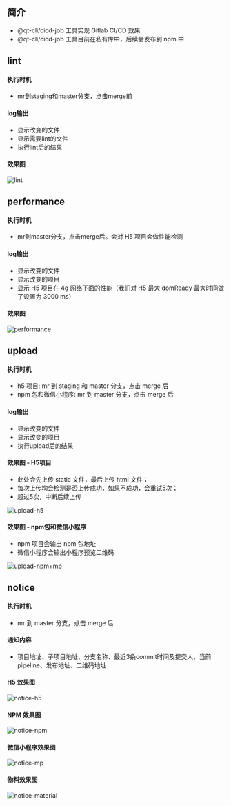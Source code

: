 ## 简介

- @qt-cli/cicd-job 工具实现 Gitlab CI/CD 效果
- @qt-cli/cicd-job 工具目前在私有库中，后续会发布到 npm 中

## lint

#### 执行时机

- mr到staging和master分支，点击merge前

#### log输出

- 显示改变的文件
- 显示需要lint的文件
- 执行lint后的结果

#### 效果图

![lint](../images/6.png)

## performance

#### 执行时机

- mr到master分支，点击merge后。会对 H5 项目会做性能检测

#### log输出

- 显示改变的文件
- 显示改变的项目
- 显示 H5 项目在 4g 网络下面的性能（我们对 H5 最大 domReady 最大时间做了设置为 3000 ms）

#### 效果图

![performance](../images/7.png)

## upload

#### 执行时机

- h5 项目: mr 到 staging 和 master 分支，点击 merge 后
- npm 包和微信小程序: mr 到 master 分支，点击 merge 后

#### log输出

- 显示改变的文件
- 显示改变的项目
- 执行upload后的结果

#### 效果图 - H5项目

- 此处会先上传 static 文件，最后上传 html 文件；
- 每次上传均会检测是否上传成功，如果不成功，会重试5次；
- 超过5次，中断后续上传

![upload-h5](../images/8.png)

#### 效果图 - npm包和微信小程序

- npm 项目会输出 npm 包地址
- 微信小程序会输出小程序预览二维码

![upload-npm+mp](../images/9.png)

## notice

#### 执行时机

- mr 到 master 分支，点击 merge 后

#### 通知内容

- 项目地址、子项目地址、分支名称、最近3条commit时间及提交人、当前pipeline、发布地址、二维码地址

#### H5 效果图

![notice-h5](../images/10.png)

#### NPM 效果图

![notice-npm](../images/11.png)

#### 微信小程序效果图

![notice-mp](../images/12.png)

#### 物料效果图

![notice-material](../images/13.png)
